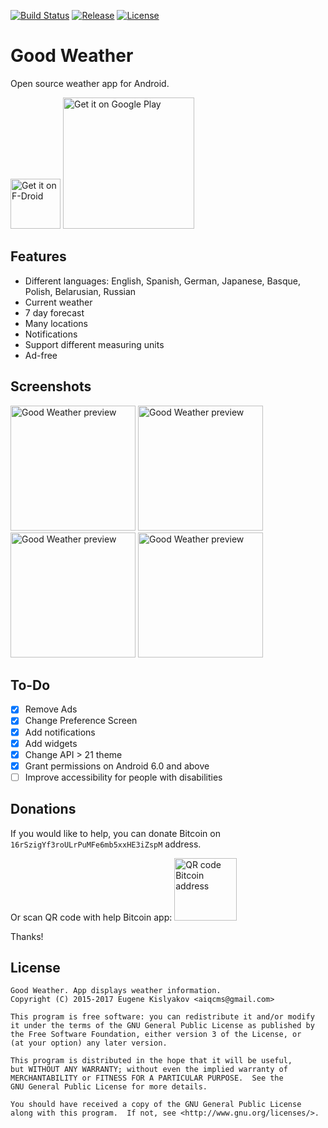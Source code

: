 [![Build Status](https://travis-ci.org/qqq3/good-weather.svg?branch=master)](https://travis-ci.org/qqq3/good-weather)
[![Release](https://img.shields.io/github/release/qqq3/good-weather.svg)](https://github.com/qqq3/good-weather/releases)
[![License](https://img.shields.io/badge/license-GNU_GPLv3-orange.svg)](https://raw.githubusercontent.com/qqq3/good-weather/HEAD/LICENSE)

# Good Weather
Open source weather app for Android.

[<img src="https://f-droid.org/badge/get-it-on.png" alt="Get it on F-Droid" height="80">](https://f-droid.org/repository/browse/?fdid=org.asdtm.goodweather)
[<img src='https://play.google.com/intl/en_us/badges/images/generic/en_badge_web_generic.png' alt='Get it on Google Play' width='210' heigh='80'>](https://play.google.com/store/apps/details?id=org.asdtm.goodweather)

## Features
* Different languages: English, Spanish, German, Japanese, Basque, Polish, Belarusian, Russian
* Current weather
* 7 day forecast
* Many locations
* Notifications
* Support different measuring units
* Ad-free

## Screenshots
[<img src="http://i.imgur.com/FntbN8S.png" alt="Good Weather preview" width="200">](http://i.imgur.com/FntbN8S.png)
[<img src="http://i.imgur.com/WVFXEoo.png" alt="Good Weather preview" width="200">](http://i.imgur.com/WVFXEoo.png)
[<img src="http://i.imgur.com/pDjCCqo.png" alt="Good Weather preview" width="200">](http://i.imgur.com/pDjCCqo.png)
[<img src="http://i.imgur.com/lQKKBYY.png" alt="Good Weather preview" width="200">](http://i.imgur.com/lQKKBYY.png)

## To-Do
- [x] Remove Ads
- [x] Change Preference Screen
- [x] Add notifications
- [x] Add widgets
- [x] Change API > 21 theme
- [x] Grant permissions on Android 6.0 and above
- [ ] Improve accessibility for people with disabilities

## Donations
If you would like to help, you can donate Bitcoin on ```16rSzigYf3roULrPuMFe6mb5xxHE3iZspM``` address.

Or scan QR code with help Bitcoin app:
<img src="http://i.imgur.com/vNNN8IY.png" alt="QR code Bitcoin address" width="100" height="100" />

Thanks!

## License
```
Good Weather. App displays weather information.
Copyright (C) 2015-2017 Eugene Kislyakov <aiqcms@gmail.com>

This program is free software: you can redistribute it and/or modify
it under the terms of the GNU General Public License as published by
the Free Software Foundation, either version 3 of the License, or
(at your option) any later version.

This program is distributed in the hope that it will be useful,
but WITHOUT ANY WARRANTY; without even the implied warranty of
MERCHANTABILITY or FITNESS FOR A PARTICULAR PURPOSE.  See the
GNU General Public License for more details.

You should have received a copy of the GNU General Public License
along with this program.  If not, see <http://www.gnu.org/licenses/>.
```
